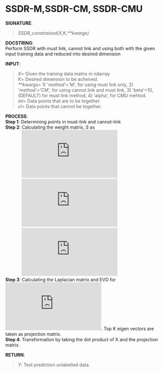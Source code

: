 # SSDR-M,SSDR-CM, SSDR-CMU

**SIGNATURE**:   
>_SSDR_constrained(X,K,**kwargs)_    

**DOCSTRING**:  
Perform SSDR with must link, cannot link and using both with the given input training data and reduced into desired dimension

**INPUT**:  
>*X*= Given the training data matrix in ndarray  
*K*= Desired dimension to be acheived.  
_**kwargs_= 1) '_method_'='M', for using must link only, 2) '*method*'='CM', for using cannot link and must link, 3) 'beta'=10, (DEFAULT) for must link method, 4) 'alpha', for CMU mehtod.   
*ml*= Data points that are to be together.  
*cl*= Data points that cannot be together.  

**PROCESS**:  
**Step 1**: Determining points in must-link and cannot-link  
**Step 2**: Calculating the weight matrix, *S* as  
&nbsp;&nbsp;&nbsp;&nbsp;&nbsp;&nbsp;&nbsp;&nbsp;&nbsp;&nbsp;&nbsp;&nbsp;&nbsp;![](http://latex.codecogs.com/gif.latex?S_%7Bij%7D%3D%5Cbegin%7Bcases%7D%20%5Cfrac%7B-%5Cbeta%7D%7Bn_%7BM%7D%7D%26%20%5Ctext%7B%20if%20%7D%20%28x_%7Bi%7D%2Cx_%7Bj%7D%29%5Cepsilon%20M%20%5C%5C%200%26%20%5Ctext%7B%20otherwise%20%7D%20%5Cend%7Bcases%7D%5Ctext%7B%2C%28For%20must%20link%20method%20only%29%7D)  
&nbsp;&nbsp;&nbsp;&nbsp;&nbsp;&nbsp;&nbsp;&nbsp;&nbsp;&nbsp;&nbsp;&nbsp;&nbsp;![](http://latex.codecogs.com/gif.latex?S_%7Bij%7D%3D%5Cbegin%7Bcases%7D%20%5Cfrac%7B%5Calpha%7D%7Bn_%7BC%7D%7D%26%20%5Ctext%7B%20if%20%7D%20%28x_%7Bi%7D%2Cx_%7Bj%7D%29%5Cepsilon%20C%20%5C%5C%20%5Cfrac%7B-%5Cbeta%7D%7Bn_%7BM%7D%7D%26%20%5Ctext%7B%20if%20%7D%20%28x_%7Bi%7D%2Cx_%7Bj%7D%29%5Cepsilon%20M%20%5C%5C%200%26%20%5Ctext%7B%20otherwise%20%7D%20%5Cend%7Bcases%7D%5Ctext%7B%2C%28For%20must%20link%20and%20cannot%20link%20method%29%7D)  
&nbsp;&nbsp;&nbsp;&nbsp;&nbsp;&nbsp;&nbsp;&nbsp;&nbsp;&nbsp;&nbsp;&nbsp;&nbsp;![](http://latex.codecogs.com/gif.latex?S_%7Bij%7D%3D%5Cbegin%7Bcases%7D%20%5Cfrac%7B1%7D%7Bn%5E%7B2%7D%7D&plus;%5Cfrac%7B%5Calpha%7D%7Bn_%7BC%7D%7D%26%20%5Ctext%7B%20if%20%7D%20%28x_%7Bi%7D%2Cx_%7Bj%7D%29%5Cepsilon%20C%20%5C%5C%20%5Cfrac%7B1%7D%7Bn%5E%7B2%7D%7D-%5Cfrac%7B%5Cbeta%7D%7Bn_%7BM%7D%7D%26%20%5Ctext%7B%20if%20%7D%20%28x_%7Bi%7D%2Cx_%7Bj%7D%29%5Cepsilon%20M%20%5C%5C%20%5Cfrac%7B1%7D%7Bn%5E%7B2%7D%7D%26%20%5Ctext%7B%20otherwise%20%7D%20%5Cend%7Bcases%7D%5Ctext%7B%2C%28For%20must%20link%20and%20cannot%20link%20method%20on%20unlabelled%20data%29%7D)  
**Step 3**: Calculating the Laplacian matrix and EVD for ![](http://latex.codecogs.com/gif.latex?A%3DX%5E%7BT%7DLX). Top K eigen vectors are taken as projection matrix.  
**Step 4**: Transformation by taking the dot product of X and the projection matrix.   

**RETURN**:   
>*Y*: Test prediction unlabelled data.  